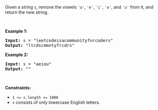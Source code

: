 <p>Given a string <code>s</code>, remove the vowels <code>&#39;a&#39;</code>, <code>&#39;e&#39;</code>, <code>&#39;i&#39;</code>, <code>&#39;o&#39;</code>, and <code>&#39;u&#39;</code> from it, and return the new string.</p>

<p>&nbsp;</p>
<p><strong class="example">Example 1:</strong></p>

<pre>
<strong>Input:</strong> s = &quot;leetcodeisacommunityforcoders&quot;
<strong>Output:</strong> &quot;ltcdscmmntyfrcdrs&quot;
</pre>

<p><strong class="example">Example 2:</strong></p>

<pre>
<strong>Input:</strong> s = &quot;aeiou&quot;
<strong>Output:</strong> &quot;&quot;
</pre>

<p>&nbsp;</p>
<p><strong>Constraints:</strong></p>

<ul>
	<li><code>1 &lt;= s.length &lt;= 1000</code></li>
	<li><code>s</code> consists of only lowercase English letters.</li>
</ul>
